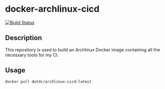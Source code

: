 # docker-archlinux-cicd
[![Build Status](https://cloud.drone.io/api/badges/dotdc/docker-archlinux-cicd/status.svg)](https://cloud.drone.io/dotdc/docker-archlinux-cicd)

## Description

This repository is used to build an Archlinux Docker image containing all the necessary tools for my CI.

## Usage

```console
docker pull dotdc/archlinux-cicd:latest
```